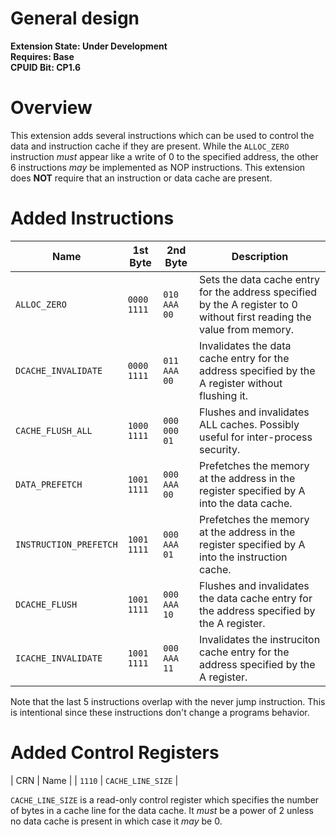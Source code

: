 # General design

**Extension State: Under Development**  
**Requires: Base**  
**CPUID Bit: CP1.6**

# Overview

This extension adds several instructions which can be used to control the data and instruction cache if they are present. While the `ALLOC_ZERO` instruction _must_ appear like
a write of 0 to the specified address, the other 6 instructions _may_ be implemented as NOP instructions. This extension does __NOT__ require that an instruction or data cache
are present.

# Added Instructions

| Name                   | 1st Byte    | 2nd Byte     | Description                                                                                                             |
|------------------------|-------------|--------------|-------------------------------------------------------------------------------------------------------------------------|
| `ALLOC_ZERO`           | `0000 1111` | `010 AAA 00` | Sets the data cache entry for the address specified by the A register to 0 without first reading the value from memory. |
| `DCACHE_INVALIDATE`    | `0000 1111` | `011 AAA 00` | Invalidates the data cache entry for the address specified by the A register without flushing it.                       |
| `CACHE_FLUSH_ALL`      | `1000 1111` | `000 000 01` | Flushes and invalidates ALL caches. Possibly useful for inter-process security.                                         |
| `DATA_PREFETCH`        | `1001 1111` | `000 AAA 00` | Prefetches the memory at the address in the register specified by A into the data cache.                                |
| `INSTRUCTION_PREFETCH` | `1001 1111` | `000 AAA 01` | Prefetches the memory at the address in the register specified by A into the instruction cache.                         |
| `DCACHE_FLUSH`         | `1001 1111` | `000 AAA 10` | Flushes and invalidates the data cache entry for the address specified by the A register.                               |
| `ICACHE_INVALIDATE`    | `1001 1111` | `000 AAA 11` | Invalidates the instruciton cache entry for the address specified by the A register.                                    |

Note that the last 5 instructions overlap with the never jump instruction. This is intentional since these instructions don't change a programs behavior.

# Added Control Registers

| CRN    | Name              |
| `1110` | `CACHE_LINE_SIZE` |

`CACHE_LINE_SIZE` is a read-only control register which specifies the number of bytes in a cache line for the data cache. It _must_ be a power of 2 unless no data cache is present
in which case it _may_ be 0.

